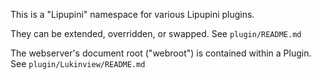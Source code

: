 This is a "Lipupini" namespace for various Lipupini plugins.

They can be extended, overridden, or swapped. See `plugin/README.md`

The webserver's document root ("webroot") is contained within a Plugin. See `plugin/Lukinview/README.md`
